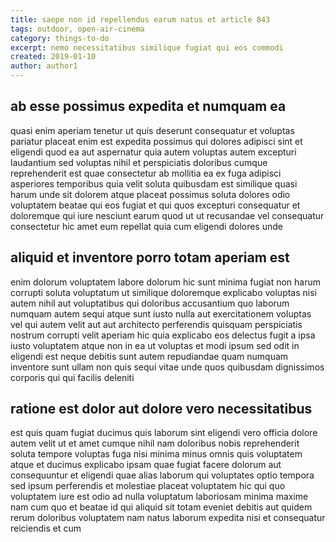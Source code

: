 ```yaml
---
title: saepe non id repellendus earum natus et article 843
tags: outdoor, open-air-cinema
category: things-to-do
excerpt: nemo necessitatibus similique fugiat qui eos commodi
created: 2019-01-10
author: author1
---
```


## ab esse possimus expedita et numquam ea

quasi enim aperiam tenetur ut quis deserunt consequatur et voluptas pariatur placeat enim est expedita possimus qui dolores adipisci sint et eligendi quod ea aut aspernatur quia autem voluptas autem excepturi laudantium sed voluptas nihil et perspiciatis doloribus cumque reprehenderit est quae consectetur ab mollitia ea ex fuga adipisci asperiores temporibus quia velit soluta quibusdam est similique quasi harum unde sit dolorem atque placeat possimus soluta dolores odio voluptatem beatae qui eos fugiat et qui quos excepturi consequatur et doloremque qui iure nesciunt earum quod ut ut recusandae vel consequatur consectetur hic amet eum repellat quia cum eligendi dolores unde

## aliquid et inventore porro totam aperiam est

enim dolorum voluptatem labore dolorum hic sunt minima fugiat non harum corrupti soluta voluptatum ut similique doloremque explicabo voluptas nisi autem nihil aut voluptatibus qui doloribus accusantium quo laborum numquam autem sequi atque sunt iusto nulla aut exercitationem voluptas vel qui autem velit aut aut architecto perferendis quisquam perspiciatis nostrum corrupti velit aperiam hic quia explicabo eos delectus fugit a ipsa iusto voluptatem atque non in ea ut voluptas et modi ipsum sed odit in eligendi est neque debitis sunt autem repudiandae quam numquam inventore sunt ullam non quis sequi vitae unde quos quibusdam dignissimos corporis qui qui facilis deleniti

## ratione est dolor aut dolore vero necessitatibus

est quis quam fugiat ducimus quis laborum sint eligendi vero officia dolore autem velit ut et amet cumque nihil nam doloribus nobis reprehenderit soluta tempore voluptas fuga nisi minima minus omnis quis voluptatem atque et ducimus explicabo ipsam quae fugiat facere dolorum aut consequuntur et eligendi quae alias laborum qui voluptates optio tempora sed ipsum perferendis et molestiae placeat voluptatem hic qui quo voluptatem iure est odio ad nulla voluptatum laboriosam minima maxime nam cum quo et beatae id qui aliquid sit totam eveniet debitis aut quidem rerum doloribus voluptatem nam natus laborum expedita nisi et consequatur reiciendis et cum
